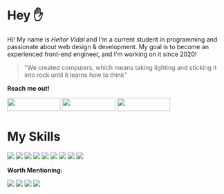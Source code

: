 # Hey ✋

Hi! My name is *Heitor Vidal* and I'm a current student in programming and passionate about web design & development.  My goal is to become an experienced front-end engineer, and I'm working on it since 2020!

> "We created computers, which means taking lighting and sticking it into rock until it learns how to think"

**Reach me out!**

[<img src="https://img.shields.io/badge/Instagram-E4405F?style=for-the-badge&logo=instagram&logoColor=white" width="123px" height="30px"/>](https://www.instagram.com/borgespng/) [<img src="https://img.shields.io/badge/Twitter-1DA1F2?style=for-the-badge&logo=twitter&logoColor=white" width="123px" height="30px" />](https://twitter.com/BorgesPng) [<img src="https://img.shields.io/badge/LinkedIn-0077B5?style=for-the-badge&logo=linkedin&logoColor=white" width="123px" height="30px" />](https://www.linkedin.com/in/heitor-vidal-correia-1507331b1/)



# My Skills

<img src="https://img.shields.io/badge/HTML5-E34F26?style=for-the-badge&logo=html5&logoColor=white" /> <img src="https://img.shields.io/badge/CSS3-1572B6?style=for-the-badge&logo=css3&logoColor=white" /> <img src="https://img.shields.io/badge/JavaScript-F7DF1E?style=for-the-badge&logo=javascript&logoColor=black" /> <img src="https://img.shields.io/badge/React-20232A?style=for-the-badge&logo=react&logoColor=61DAFB" /> <img src="https://img.shields.io/badge/MongoDB-4EA94B?style=for-the-badge&logo=mongodb&logoColor=white" />
<img src="https://img.shields.io/badge/MySQL-00000F?style=for-the-badge&logo=mysql&logoColor=white" /> <img src="https://img.shields.io/badge/React_Native-20232A?style=for-the-badge&logo=react&logoColor=61DAFB" /> <img src="https://img.shields.io/badge/Node.js-43853D?style=for-the-badge&logo=node.js&logoColor=white" /> <img src="https://img.shields.io/badge/GitHub-100000?style=for-the-badge&logo=github&logoColor=white"/>

**Worth Mentioning:**

<img src="https://img.shields.io/badge/Microsoft_Excel-217346?style=for-the-badge&logo=microsoft-excel&logoColor=white" /> <img src="https://img.shields.io/badge/Microsoft_PowerPoint-B7472A?style=for-the-badge&logo=microsoft-powerpoint&logoColor=white" /> <img src="https://img.shields.io/badge/Microsoft_Word-2B579A?style=for-the-badge&logo=microsoft-word&logoColor=white" /> <img src="https://img.shields.io/badge/Figma-F24E1E?style=for-the-badge&logo=figma&logoColor=white" />



```
